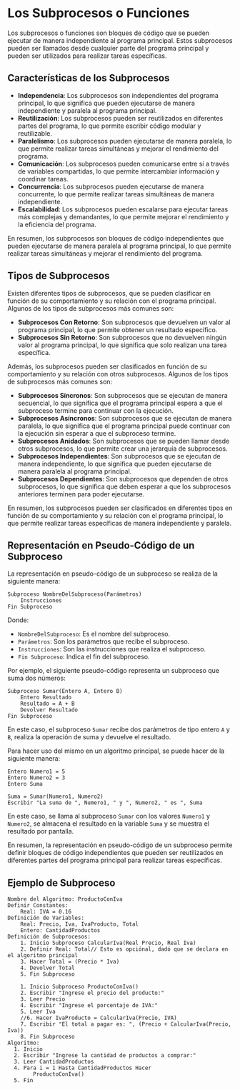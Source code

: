 # Los Subprocesos o Funciones

Los subprocesos o funciones son bloques de código que se pueden ejecutar de manera independiente al programa principal.
Estos subprocesos pueden ser llamados desde cualquier parte del programa principal y pueden ser utilizados para realizar
tareas específicas.

## Características de los Subprocesos

- **Independencia**: Los subprocesos son independientes del programa principal, lo que significa que pueden ejecutarse
  de
  manera independiente y paralela al programa principal.
- **Reutilización**: Los subprocesos pueden ser reutilizados en diferentes partes del programa, lo que permite escribir
  código modular y reutilizable.
- **Paralelismo**: Los subprocesos pueden ejecutarse de manera paralela, lo que permite realizar tareas simultáneas y
  mejorar el rendimiento del programa.
- **Comunicación**: Los subprocesos pueden comunicarse entre sí a través de variables compartidas, lo que permite
  intercambiar información y coordinar tareas.
- **Concurrencia**: Los subprocesos pueden ejecutarse de manera concurrente, lo que permite realizar tareas simultáneas
  de manera independiente.
- **Escalabilidad**: Los subprocesos pueden escalarse para ejecutar tareas más complejas y demandantes, lo que permite
  mejorar el rendimiento y la eficiencia del programa.

En resumen, los subprocesos son bloques de código independientes que pueden ejecutarse de manera paralela al programa
principal, lo que permite realizar tareas simultáneas y mejorar el rendimiento del programa.

## Tipos de Subprocesos

Existen diferentes tipos de subprocesos, que se pueden clasificar en función de su comportamiento y su relación con el
programa principal. Algunos de los tipos de subprocesos más comunes son:

- **Subprocesos Con Retorno**: Son subprocesos que devuelven un valor al programa principal, lo que permite obtener un
  resultado específico.
- **Subprocesos Sin Retorno**: Son subprocesos que no devuelven ningún valor al programa principal, lo que significa que
  solo realizan una tarea específica.

Además, los subprocesos pueden ser clasificados en función de su comportamiento y su relación con otros subprocesos.
Algunos de los tipos de subprocesos más comunes son:

- **Subprocesos Síncronos**: Son subprocesos que se ejecutan de manera secuencial, lo que significa que el programa
  principal espera a que el subproceso termine para continuar con la ejecución.
- **Subprocesos Asíncronos**: Son subprocesos que se ejecutan de manera paralela, lo que significa que el programa
  principal puede continuar con la ejecución sin esperar a que el subproceso termine.
- **Subprocesos Anidados**: Son subprocesos que se pueden llamar desde otros subprocesos, lo que permite crear una
  jerarquía de subprocesos.
- **Subprocesos Independientes**: Son subprocesos que se ejecutan de manera independiente, lo que significa que pueden
  ejecutarse de manera paralela al programa principal.
- **Subprocesos Dependientes**: Son subprocesos que dependen de otros subprocesos, lo que significa que deben esperar a
  que los subprocesos anteriores terminen para poder ejecutarse.

En resumen, los subprocesos pueden ser clasificados en diferentes tipos en función de su comportamiento y su relación
con el programa principal, lo que permite realizar tareas específicas de manera independiente y paralela.

## Representación en Pseudo-Código de un Subproceso

La representación en pseudo-código de un subproceso se realiza de la siguiente manera:

```
Subproceso NombreDelSubproceso(Parámetros)
    Instrucciones
Fin Subproceso
```

Donde:

- `NombreDelSubproceso`: Es el nombre del subproceso.
- `Parámetros`: Son los parámetros que recibe el subproceso.
- `Instrucciones`: Son las instrucciones que realiza el subproceso.
- `Fin Subproceso`: Indica el fin del subproceso.

Por ejemplo, el siguiente pseudo-código representa un subproceso que suma dos números:

```
Subproceso Sumar(Entero A, Entero B)
    Entero Resultado
    Resultado = A + B
    Devolver Resultado
Fin Subproceso
```

En este caso, el subproceso `Sumar` recibe dos parámetros de tipo entero `A` y `B`, realiza la operación de suma y
devuelve el resultado.

Para hacer uso del mismo en un algoritmo principal, se puede hacer de la siguiente manera:

```
Entero Numero1 = 5
Entero Numero2 = 3
Entero Suma

Suma = Sumar(Numero1, Numero2)
Escribir "La suma de ", Numero1, " y ", Numero2, " es ", Suma
```

En este caso, se llama al subproceso `Sumar` con los valores `Numero1` y `Numero2`, se almacena el resultado en la
variable `Suma` y se muestra el resultado por pantalla.

En resumen, la representación en pseudo-código de un subproceso permite definir bloques de código independientes que
pueden ser reutilizados en diferentes partes del programa principal para realizar tareas específicas.

## Ejemplo de Subproceso

```text
Nombre del Algoritmo: ProductoConIva
Definir Constantes:
    Real: IVA = 0.16
Definición de Variables:
    Real: Precio, Iva, IvaProducto, Total
    Entero: CantidadProductos
Definición de Subprocesos:
    1. Inicio Subproceso CalcularIva(Real Precio, Real Iva)
    2. Definir Real: Total// Esto es opciónal, dadó que se declara en el algoritmo principal
    3. Hacer Total = (Precio * Iva)
    4. Devolver Total
    5. Fin Subproceso
    
    1. Inicio Subproceso ProductoConIva()
    2. Escribir "Ingrese el precio del producto:"
    3. Leer Precio
    4. Escribir "Ingrese el porcentaje de IVA:"
    5. Leer Iva
    //6. Hacer IvaProducto = CalcularIva(Precio, IVA)
    7. Escribir "El total a pagar es: ", (Precio + CalcularIva(Precio, Iva))
    8. Fin Subproceso 
Algoritmo:
  1. Inicio
  2. Escribir "Ingrese la cantidad de productos a comprar:"
  3. Leer CantidadProductos
  4. Para i = 1 Hasta CantidadProductos Hacer
        ProductoConIva()
  5. Fin  
```
